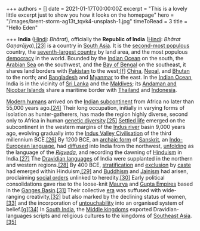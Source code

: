 +++
authors = []
date = 2021-01-17T00:00:00Z
excerpt = "This is a lovely little excerpt just to show you how it looks on the homepage"
hero = "/images/brent-storm-ag13t_tqvk4-unsplash-1.jpg"
timeToRead = 3
title = "Hello Eden"

+++
**India** ([Hindi](https://en.wikipedia.org/wiki/Hindi "Hindi"): _Bhārat_), officially the **Republic of India** ([Hindi](https://en.wikipedia.org/wiki/Hindi "Hindi"): _Bhārat Gaṇarājya_),[\[23\]](https://en.wikipedia.org/wiki/India#cite_note-28) is a country in [South Asia](https://en.wikipedia.org/wiki/South_Asia "South Asia"). It is the [second-most populous](https://en.wikipedia.org/wiki/List_of_countries_and_dependencies_by_population "List of countries and dependencies by population") country, the [seventh-largest country](https://en.wikipedia.org/wiki/List_of_countries_and_dependencies_by_area "List of countries and dependencies by area") by land area, and the most populous [democracy](https://en.wikipedia.org/wiki/Democracy "Democracy") in the world. Bounded by the [Indian Ocean](https://en.wikipedia.org/wiki/Indian_Ocean "Indian Ocean") on the south, the [Arabian Sea](https://en.wikipedia.org/wiki/Arabian_Sea "Arabian Sea") on the southwest, and the [Bay of Bengal](https://en.wikipedia.org/wiki/Bay_of_Bengal "Bay of Bengal") on the southeast, it shares land borders with [Pakistan](https://en.wikipedia.org/wiki/Pakistan "Pakistan") to the west;[\[f\]](https://en.wikipedia.org/wiki/India#cite_note-29) [China](https://en.wikipedia.org/wiki/China "China"), [Nepal](https://en.wikipedia.org/wiki/Nepal "Nepal"), and [Bhutan](https://en.wikipedia.org/wiki/Bhutan "Bhutan") to the north; and [Bangladesh](https://en.wikipedia.org/wiki/Bangladesh "Bangladesh") and [Myanmar](https://en.wikipedia.org/wiki/Myanmar "Myanmar") to the east. In the [Indian Ocean](https://en.wikipedia.org/wiki/Indian_Ocean "Indian Ocean"), India is in the vicinity of [Sri Lanka](https://en.wikipedia.org/wiki/Sri_Lanka "Sri Lanka") and the [Maldives](https://en.wikipedia.org/wiki/Maldives "Maldives"); its [Andaman and Nicobar Islands](https://en.wikipedia.org/wiki/Andaman_and_Nicobar_Islands "Andaman and Nicobar Islands") share a maritime border with [Thailand](https://en.wikipedia.org/wiki/Thailand "Thailand") and [Indonesia](https://en.wikipedia.org/wiki/Indonesia "Indonesia").

[Modern humans](https://en.wikipedia.org/wiki/Modern_humans "Modern humans") arrived on the [Indian subcontinent](https://en.wikipedia.org/wiki/Indian_subcontinent "Indian subcontinent") from Africa no later than 55,000 years ago.[\[24\]](https://en.wikipedia.org/wiki/India#cite_note-Combined-1-30) Their long occupation, initially in varying forms of isolation as hunter-gatherers, has made the region highly diverse, second only to Africa in human [genetic diversity](https://en.wikipedia.org/wiki/Genetic_diversity "Genetic diversity").[\[25\]](https://en.wikipedia.org/wiki/India#cite_note-Dyson2018-28a-31) [Settled life](https://en.wikipedia.org/wiki/Neolithic "Neolithic") emerged on the subcontinent in the western margins of the [Indus river](https://en.wikipedia.org/wiki/Indus_river "Indus river") basin 9,000 years ago, evolving gradually into the [Indus Valley Civilisation](https://en.wikipedia.org/wiki/Indus_Valley_Civilisation "Indus Valley Civilisation") of the third millennium BCE.[\[26\]](https://en.wikipedia.org/wiki/India#cite_note-Combined-2-32) By 1200 BCE, an [archaic form](https://en.wikipedia.org/wiki/Proto-language "Proto-language") of [Sanskrit](https://en.wikipedia.org/wiki/Sanskrit "Sanskrit"), an [Indo-European language](https://en.wikipedia.org/wiki/Indo-European_language "Indo-European language"), had [diffused](https://en.wikipedia.org/wiki/Trans-cultural_diffusion "Trans-cultural diffusion") into India from the northwest, [unfolding](https://en.wikipedia.org/wiki/Oral_transmission "Oral transmission") as the language of the [_Rigveda_](https://en.wikipedia.org/wiki/Rigveda "Rigveda"), and recording the dawning of [Hinduism](https://en.wikipedia.org/wiki/Hinduism "Hinduism") in India.[\[27\]](https://en.wikipedia.org/wiki/India#cite_note-Combined-3-33) The [Dravidian languages](https://en.wikipedia.org/wiki/Dravidian_languages "Dravidian languages") of India were supplanted in the northern and western regions.[\[28\]](https://en.wikipedia.org/wiki/India#cite_note-Combined-4-34) By 400 BCE, [stratification](https://en.wikipedia.org/wiki/Social_stratification "Social stratification") and [exclusion](https://en.wikipedia.org/wiki/Social_exclusion "Social exclusion") by [caste](https://en.wikipedia.org/wiki/Caste "Caste") had emerged within Hinduism,[\[29\]](https://en.wikipedia.org/wiki/India#cite_note-Dyson2018-16a-35) and [Buddhism](https://en.wikipedia.org/wiki/History_of_Buddhism_in_India "History of Buddhism in India") and [Jainism](https://en.wikipedia.org/wiki/History_of_Jainism "History of Jainism") had arisen, proclaiming [social orders](https://en.wikipedia.org/wiki/Social_order "Social order") unlinked to heredity.[\[30\]](https://en.wikipedia.org/wiki/India#cite_note-Fisher2018-59-36) Early political consolidations gave rise to the loose-knit [Maurya](https://en.wikipedia.org/wiki/Maurya_Empire "Maurya Empire") and [Gupta Empires](https://en.wikipedia.org/wiki/Gupta_Empire "Gupta Empire") based in the [Ganges Basin](https://en.wikipedia.org/wiki/Ganges_Basin "Ganges Basin").[\[31\]](https://en.wikipedia.org/wiki/India#cite_note-Combined-5-37) Their collective [era](https://en.wikipedia.org/wiki/Era "Era") was suffused with wide-ranging creativity,[\[32\]](https://en.wikipedia.org/wiki/India#cite_note-Combined-6-38) but also marked by the declining status of women,[\[33\]](https://en.wikipedia.org/wiki/India#cite_note-Combined-7-39) and the incorporation of [untouchability](https://en.wikipedia.org/wiki/Untouchability "Untouchability") into an organised system of belief.[\[g\]](https://en.wikipedia.org/wiki/India#cite_note-41)[\[34\]](https://en.wikipedia.org/wiki/India#cite_note-FOOTNOTEKulkeRothermund200493-40) In [South India](https://en.wikipedia.org/wiki/South_India "South India"), the [Middle kingdoms](https://en.wikipedia.org/wiki/Middle_kingdoms_of_India#The_Deccan_plateau_and_South "Middle kingdoms of India") exported Dravidian-languages scripts and religious cultures to the kingdoms of [Southeast Asia](https://en.wikipedia.org/wiki/Southeast_Asia "Southeast Asia").[\[35\]](https://en.wikipedia.org/wiki/India#cite_note-AsherAsher2006-17-42)